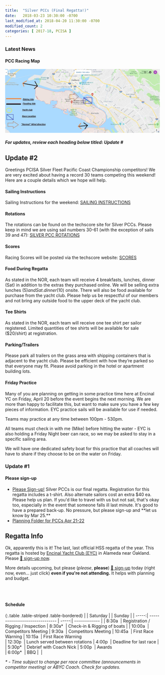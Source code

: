 ```yaml
---
title:  "Silver PCCs (Final Regatta!)"
date:   2018-03-23 10:30:00 -0700
last_modified_at: 2018-04-20 11:30:00 -0700
modified_count: 2
categories: [ 2017-18, PCISA ]
---
```


<h3>Latest News</h3>
<div class="alert alert-info">
<h4>PCC Racing Map</h4>
<img src="/assets/images/2018-PCCs-eyc-race-info.jpeg" alt="regatta racing map">
<h5>
For updates, review each heading below titled: <strong>Update #</strong>
</h5>

</div>
<!--more-->

## Update #2

Greetings PCISA Silver Fleet Pacific Coast Championship competitors! We are very excited about having a record 30 teams competing this weekend! Here are a couple details which we hope will help.


#### Sailing Instructions

Sailing Instructions for the weekend: [SAILING INSTRUCTIONS](https://scores.hssailing.org/s18/pcisa-silver-pcc/notices/sailing-instructions.pdf)


#### Rotations

The rotations can be found on the techscore site for Silver PCCs. Please keep in mind we are using sail numbers 30-61 (with the exception of sails 39 and 47): [SILVER PCC ROTATIONS](https://scores.hssailing.org/s18/pcisa-silver-pcc/rotations/)


#### Scores

Racing Scores will be posted via the techscore website: [SCORES](https://scores.hssailing.org/s18/pcisa-silver-pcc/)


#### Food During Regatta

As stated in the NOR, each team will receive 4 breakfasts, lunches, dinner (Sat) in addition to the extras they purchased online. We will be selling extra lunches ($5) and Sat. dinner ($10) onsite. There will also be food available for purchase from the yacht club. Please help us be respectful of our members and not bring any outside food to the upper deck of the yacht club.  


#### Tee Shirts

As stated in the NOR, each team will receive one tee shirt per sailor registered. Limited quantities of tee shirts will be available for sale ($20/shirt) at registration.


#### Parking/Trailers

Please park all trailers on the grass area with shipping containers that is adjacent to the yacht club. Please be efficient with how they’re parked so that everyone may fit. Please avoid parking in the hotel or apartment building lots.


#### Friday Practice

Many of you are planning on getting in some practice time here at Encinal YC on Friday, April 20 before the event begins the next morning. We are more than happy to facilitate this, but want to make sure you have a few key pieces of information. EYC practice sails will be available for use if needed.


Teams may practice at any time between 100pm - 530pm.


All teams must check in with me (Mike) before hitting the water - EYC is also holding a Friday Night beer can race, so we may be asked to stay in a specific sailing area.


We will have one dedicated safety boat for this practice that all coaches will have to share if they choose to be on the water on Friday.


### Update #1

<h4>Please sign-up</h4>
<ul><li>
<a target="_blank" rel="nofollow" href="https://docs.google.com/forms/d/e/1FAIpQLSdHoOhTO7lkORibwT8FhTadlphJCcX4fGAcO9u2BuH8pL3XeA/viewform">Please Sign-up!</a> Silver PCCs is our final regatta. Registration for this regatta includes a t-shirt.  Also alternate sailors cost an extra $40 ea. Please help us plan. If you'd like to travel with us but not sail, that's okay too, especially in the event that someone falls ill last minute. It's good to have a prepared back-up.  No pressure, but please sign-up and **let us know by Mar 25.**</li><li>
<a target="_blank" rel="nofollow" href="https://drive.google.com/drive/folders/1ilTZuIghykwwxTjPjZ6YrIKonRc4iecu">Planning Folder for PCCs Apr 21-22</a></li></ul>


## Regatta Info

Ok, apparently this is it! The last, last official HSS regatta of the year. This regatta is hosted by [Encinal Yacht Club (EYC)](https://www.google.com/maps/place/Encinal+Yacht+Club/@37.782401,-122.2651127,17z/data=!3m1!4b1!4m5!3m4!1s0x808f872a85d4429d:0x5aede73cb58cfb9e!8m2!3d37.782401!4d-122.262924) in Alameda near Oakland.  Please [:triangular_flag_on_post: sign-up now](https://docs.google.com/forms/d/e/1FAIpQLSdHoOhTO7lkORibwT8FhTadlphJCcX4fGAcO9u2BuH8pL3XeA/viewform).  

More details upcoming, but please (_please_, **please**) [:triangular_flag_on_post: sign-up](https://docs.google.com/forms/d/e/1FAIpQLSdHoOhTO7lkORibwT8FhTadlphJCcX4fGAcO9u2BuH8pL3XeA/viewform) today (right now, even... just click) **even if you're not attending.**  It helps with planning and budget.

<br>
<br>

#### Schedule

{:.table .table-striped .table-bordered}
|       | Saturday                        |       | Sunday        |
| -----:| ------------------------------- | -----:| ------------- |
|  8:30a &nbsp;| Registration / Rigging / Inspection  | 8:30a\* &nbsp;| Check-in & Rigging of boats |
| 10:00a &nbsp;| Competitors Meeting           | 9:30a &nbsp;| Competitors Meeting
| 10:45a &nbsp;| First Race Warning            | 10:15a &nbsp;| First Race Warning            
|  12:30p &nbsp;| Lunch served between rotations      |  4:00p &nbsp;| Deadline for last race |
|  5:30p\* &nbsp;| Debrief with Coach Nick  |  5:00p &nbsp;| Awards                  
|  6:00p\* &nbsp;| BBQ       |  &nbsp;| &nbsp;                

<span class="label label-info"><em>* - Time subject to change per race committee (announcements in competitor meeting) or ABYC Coach. Check for updates.</em></span>

